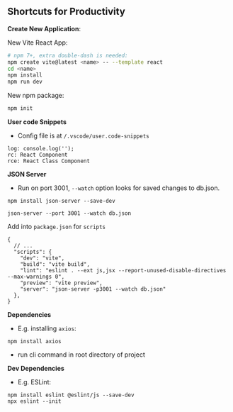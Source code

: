 ## Shortcuts for Productivity

**Create New Application**:

New Vite React App: 
```bash
# npm 7+, extra double-dash is needed:
npm create vite@latest <name> -- --template react
cd <name>
npm install
npm run dev
```

New npm package:
```bash
npm init
```

**User code Snippets**
* Config file is at `/.vscode/user.code-snippets`
```
log: console.log('');
rc: React Component
rce: React Class Component  
```

**JSON Server**
* Run on port 3001, `--watch` option looks for saved changes to db.json.
```
npm install json-server --save-dev

json-server --port 3001 --watch db.json
```

Add into `package.json` for `scripts`
```
{
  // ... 
  "scripts": {
    "dev": "vite",
    "build": "vite build",
    "lint": "eslint . --ext js,jsx --report-unused-disable-directives --max-warnings 0",
    "preview": "vite preview",
    "server": "json-server -p3001 --watch db.json"
  },
}
```

**Dependencies**
* E.g. installing `axios`:
```
npm install axios
```
* run cli command in root directory of project

**Dev Dependencies**
* E.g. ESLint:
```
npm install eslint @eslint/js --save-dev
npx eslint --init
```